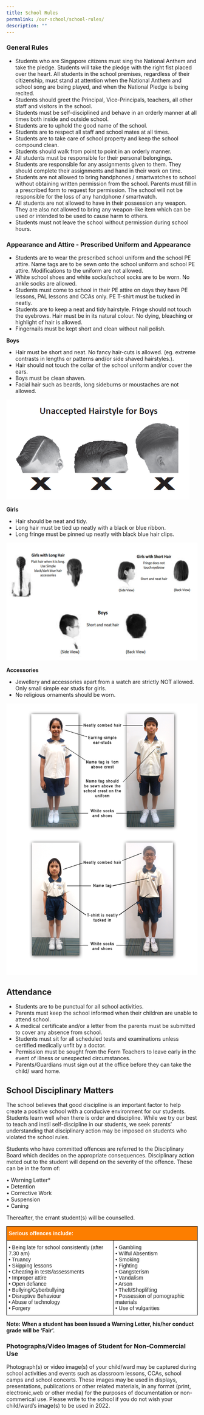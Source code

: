 ```yaml
---
title: School Rules
permalink: /our-school/school-rules/
description: ""
---
```

### General Rules
*  Students who are Singapore citizens must sing the National Anthem and take the pledge. Students will take the pledge with the right fist placed over the heart. All students in the school premises, regardless of their citizenship, must stand at attention when the National Anthem and school song are being played, and when the National Pledge is being recited.
* Students should greet the Principal, Vice-Principals, teachers, all other staff and visitors in the school.
* Students must be self-disciplined and behave in an orderly manner at all times both inside and outside school.
* Students are to uphold the good name of the school.
* Students are to respect all staff and school mates at all times.
* Students are to take care of school property and keep the school compound clean.
* Students should walk from point to point in an orderly manner.
* All students must be responsible for their personal belongings.
* Students are responsible for any assignments given to them. They should complete their assignments and hand in their work on time.
* Students are not allowed to bring handphones / smartwatches to school without obtaining written permission from the school. Parents must fill in a prescribed form to request for permission. The school will not be responsible for the loss of any handphone / smartwatch.
* All students are not allowed to have in their possession any weapon. They are also not allowed to bring any weapon-like item which can be used or intended to be used to cause harm to others.
* Students must not leave the school without permission during school hours.

### Appearance and Attire - Prescribed Uniform and Appearance
* Students are to wear the prescribed school uniform and the school PE attire. Name tags are to be sewn onto the school uniform and school PE attire. Modifications to the uniform are not allowed.
* White school shoes and white socks/school socks are to be worn. No ankle socks are allowed.
* Students must come to school in their PE attire on days they have PE lessons, PAL lessons and CCAs only. PE T-shirt must be tucked in neatly.
* Students are to keep a neat and tidy hairstyle. Fringe should not touch the eyebrows. Hair must be in its natural colour. No dying, bleaching or highlight of hair is allowed.
* Fingernails must be kept short and clean without nail polish.

**Boys**

* Hair must be short and neat. No fancy hair-cuts is allowed. (eg. extreme contrasts in lengths or patterns and/or side shaved hairstyles.).
* Hair should not touch the collar of the school uniform and/or cover the ears.
* Boys must be clean shaven.
* Facial hair such as beards, long sideburns or moustaches are not allowed.

![](/images/2022%20unacceptd.png)

**Girls**  

*   Hair should be neat and tidy.
*   Long hair must be tied up neatly with a black or blue ribbon.  
*   Long fringe must be pinned up neatly with black blue hair clips.

![](/images/hair.png)

**Accessories**  

*   Jewellery and accessories apart from a watch are strictly NOT allowed. Only small simple ear studs for girls.
*   No religious ornaments should be worn.

![](/images/2020%20uniform.jpeg)

Attendance
----------

*   Students are to be punctual for all school activities.
*   Parents must keep the school informed when their children are unable to attend school.
*   A medical certificate and/or a letter from the parents must be submitted to cover any absence from school.
*   Students must sit for all scheduled tests and examinations unless certified medically unfit by a doctor.
*   Permission must be sought from the Form Teachers to leave early in the event of illness or unexpected circumstances.
*   Parents/Guardians must sign out at the office before they can take the child/ ward home.

School Disciplinary Matters
---------------------------

The school believes that good discipline is an important factor to help create a positive school with a conducive environment for our students. Students learn well when there is order and discipline. While we try our best to teach and instil self-discipline in our students, we seek parents’ understanding that disciplinary action may be imposed on students who violated the school rules.

  
Students who have committed offences are referred to the Disciplinary Board which decides on the appropriate consequences. Disciplinary action meted out to the student will depend on the severity of the offence. These can be in the form of:  

• Warning Letter* <br>
• Detention <br>
• Corrective Work <br>
• Suspension <br>
• Caning  

Thereafter, the errant student(s) will be counselled.

<style type="text/css">
.tg  {border-collapse:collapse;border-spacing:0;}
.tg td{border-color:black;border-style:solid;border-width:1px;font-family:Arial, sans-serif;font-size:14px;
  overflow:hidden;padding:10px 5px;word-break:normal;}
.tg th{border-color:black;border-style:solid;border-width:1px;font-family:Arial, sans-serif;font-size:14px;
  font-weight:normal;overflow:hidden;padding:10px 5px;word-break:normal;}
.tg .tg-ta95{background-color:#FD7E00;color:#FFF;font-weight:bold;text-align:left;vertical-align:middle}
.tg .tg-zr06{background-color:#FFF;text-align:left;vertical-align:middle}
</style>
<table class="tg">
<thead>
  <tr>
    <th class="tg-ta95" colspan="2"><span style="color:#FFF;background-color:#FD7E00">Serious offences include:</span></th>
  </tr>
</thead>
<tbody>
  <tr>
    <td class="tg-zr06">• Being late for school consistently (after 7.30 am)<br>• Truancy<br>• Skipping lessons<br>• Cheating in tests/assessments<br>• Improper attire<br>• Open defiance<br>• Bullying/Cyberbullying<br>• Disruptive Behaviour<br>• Abuse of technology<br>• Forgery</td>
    <td class="tg-zr06">• Gambling<br>• Wilful Absentism<br>• Smoking<br>• Fighting<br>• Gangsterism<br>• Vandalism<br>• Arson<br>• Theft/Shoplifting<br>• Possession of pornographic materials<br>• Use of vulgarities</td>
  </tr>
</tbody>
</table>

**Note: When a student has been issued a Warning Letter, his/her conduct grade will be ‘Fair’.**  

  

### Photographs/Video Images of Student for Non-Commercial Use

Photograph(s) or video image(s) of your child/ward may be captured during school activities and events such as classroom lessons, CCAs, school camps and school concerts. These images may be used in displays, presentations, publications or other related materials, in any format (print, electronic,web or other media) for the purposes of documentation or non-commerical use. Please write to the school if you do not wish your child/ward’s image(s) to be used in 2022.